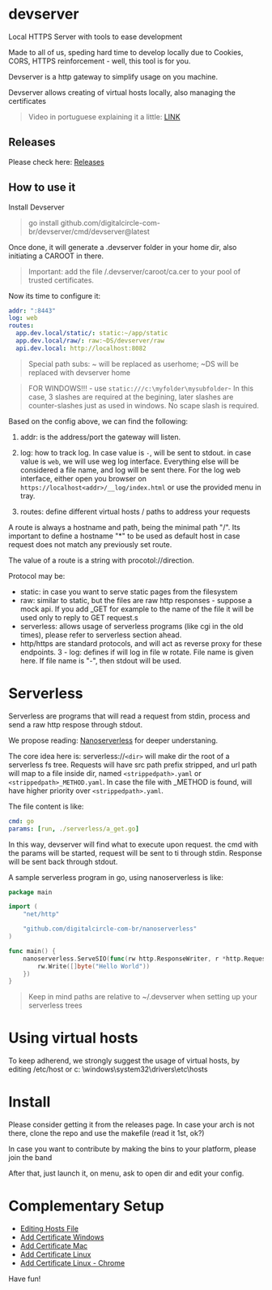 # devserver

Local HTTPS Server with tools to ease development

Made to all of us, speding hard time to develop locally due to Cookies, CORS, HTTPS reinforcement - well, this tool is
for you.

Devserver is a http gateway to simplify usage on you machine.

Devserver allows creating of virtual hosts locally, also managing the certificates

> Video in portuguese explaining it a little: [LINK](https://drive.google.com/file/d/1mxtEHXyhn09WPiYBrEyavhpsABXgR2WW/view?usp=sharing)
## Releases

Please check here: [Releases](https://github.com/digitalcircle-com-br/devserver/releases)

## How to use it

Install Devserver

> go install github.com/digitalcircle-com-br/devserver/cmd/devserver@latest

Once done, it will generate a .devserver folder in your home dir, also initiating a CAROOT in there.

> Important: add the file <HOME>/.devserver/caroot/ca.cer to your pool of trusted certificates.

Now its time to configure it:

```yaml
addr: ":8443"
log: web
routes:
  app.dev.local/static/: static:~/app/static
  app.dev.local/raw/: raw:~DS/devserver/raw
  api.dev.local: http://localhost:8082
```

> Special path subs: ~ will be replaced as userhome; ~DS will be replaced with devserver home

> FOR WINDOWS!!! - use `static:///c:\myfolder\mysubfolder`- In this case, 3 slashes are required at the begining, later slashes are counter-slashes just as used in windows. No scape slash is required.

Based on the config above, we can find the following:

1. addr: is the address/port the gateway will listen.

2. log: how to track log. In case value is `-`, will be sent to stdout. in case value is `web`, we will use weg log interface. Everything else will be considered a file name, and log will be sent there. For the log web interface, either open you browser on `https://localhost<addr>/__log/index.html` or use the provided menu in tray.

3. routes: define different virtual hosts / paths to address your requests

A route is always a hostname and path, being the minimal path "/". Its important to define a hostname "*" to be used as
default host in case request does not match any previously set route.

The value of a route is a string with procotol://direction.

Protocol may be:

- static: in case you want to serve static pages from the filesystem
- raw: similar to static, but the files are raw http responses - suppose a mock api. If you add _GET for example to the
  name of the file it will be used only to reply to GET request.s
- serverless: allows usage of serverless programs (like cgi in the old times), please refer to serverless section ahead.
- http/https are standard protocols, and will act as reverse proxy for these endpoints. 3 - log: defines if will log in
  file w rotate. File name is given here. If file name is  "-", then stdout will be used.


# Serverless

Serverless are programs that will read a request from stdin, process and send a raw http respose through stdout.

We propose reading: [Nanoserverless](https://github.com/digitalcircle-com-br/nanoserverless) for deeper understaning.

The core idea here is: serverless://`<dir>` will make dir the root of a serverless fs tree. Requests will have src path prefix stripped, and url path will map to a file inside dir, named `<strippedpath>.yaml` or `<strippedpath>_METHOD.yaml`.
In case the file with _METHOD is found, will have higher priority over `<strippedpath>.yaml`.

The file content is like:

```yaml
cmd: go
params: [run, ./serverless/a_get.go]
```
In this way, devserver will find what to execute upon request. the cmd with the params will be started, request will be sent to ti through stdin. Response will be sent back through stdout.

A sample serverless program in go, using nanoserverless is like:

```go
package main

import (
	"net/http"

	"github.com/digitalcircle-com-br/nanoserverless"
)

func main() {
	nanoserverless.ServeSIO(func(rw http.ResponseWriter, r *http.Request) {
		rw.Write([]byte("Hello World"))
	})
}
```
> Keep in mind paths are relative to ~/.devserver when setting up your serverless trees
# Using virtual hosts

To keep adherend, we strongly suggest the usage of virtual hosts, by editing /etc/host or c:
\windows\system32\drivers\etc\hosts

# Install

Please consider getting it from the releases page. In case your arch is not there, clone the repo and use the makefile (read it 1st, ok?)

In case you want to contribute by making the bins to your platform, please join the band

After that, just launch it, on menu, ask to open dir and edit your config.

# Complementary Setup
 - [Editing Hosts File](https://linuxize.com/post/how-to-edit-your-hosts-file/)
 - [Add Certificate Windows](https://support.securly.com/hc/en-us/articles/360026808753-How-do-I-manually-install-the-Securly-SSL-certificate-on-Windows)
 - [Add Certificate Mac](https://support.securly.com/hc/en-us/articles/206058318-How-to-install-the-Securly-SSL-certificate-on-Mac-OSX-)
 - [Add Certificate Linux](https://askubuntu.com/questions/645818/how-to-install-certificates-for-command-line)
 - [Add Certificate Linux - Chrome](https://chromium.googlesource.com/chromium/src.git/+/refs/heads/main/docs/linux/cert_management.md)

Have fun!
